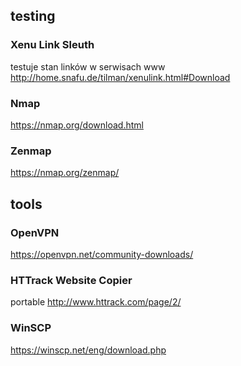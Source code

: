 ## testing
### Xenu Link Sleuth
testuje stan linków w serwisach www 
http://home.snafu.de/tilman/xenulink.html#Download

### Nmap 
https://nmap.org/download.html

### Zenmap
https://nmap.org/zenmap/


## tools
### OpenVPN

https://openvpn.net/community-downloads/

### HTTrack Website Copier
portable
http://www.httrack.com/page/2/

### WinSCP
https://winscp.net/eng/download.php

